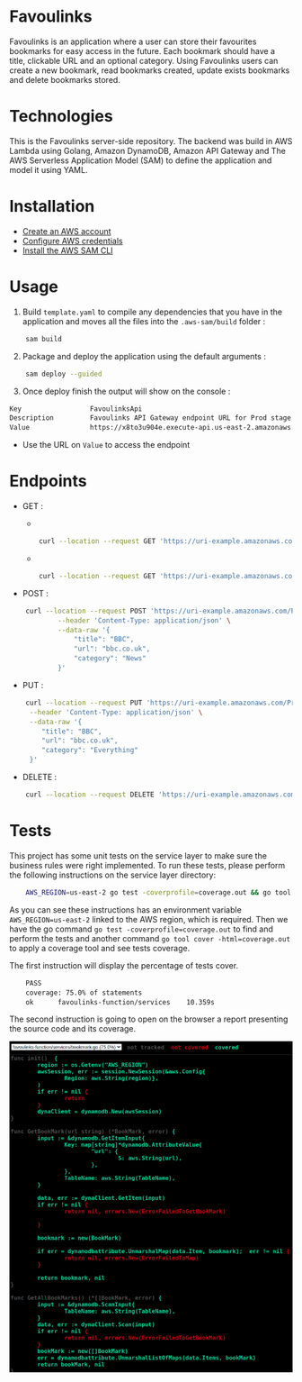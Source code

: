 # Favoulinks
Favoulinks is an application where a user can store their favourites bookmarks for easy access in the future. Each bookmark should have a title, clickable URL and an optional category. Using Favoulinks users can create a new bookmark, read bookmarks created, update exists bookmarks and delete bookmarks stored.

# Technologies
This is the Favoulinks server-side repository. The backend was build in AWS Lambda using Golang, Amazon DynamoDB, Amazon API Gateway and The AWS Serverless Application Model (SAM) to define the application and model it using YAML.

# Installation
   * [Create an AWS account](https://aws.amazon.com/)
   * [Configure AWS credentials](https://docs.aws.amazon.com/cli/latest/userguide/cli-configure-quickstart.html)
   * [Install the AWS SAM CLI](https://docs.aws.amazon.com/serverless-application-model/latest/developerguide/serverless-sam-cli-install.html)

# Usage
1. Build `template.yaml` to compile any dependencies that you have in the application and moves all the files into the `.aws-sam/build` folder :
```bash
    sam build
```
2. Package and deploy the application using the default arguments :
```bash 
    sam deploy --guided
```
3. Once deploy finish the output will show on the console :
```bash 
Key                 FavoulinksApi
Description         Favoulinks API Gateway endpoint URL for Prod stage
Value               https://x8to3u904e.execute-api.us-east-2.amazonaws.com/Prod/favoulinks/
```
   * Use the URL on `Value` to access the endpoint
# Endpoints
* GET :

    * 
    ```bash 
        curl --location --request GET 'https://uri-example.amazonaws.com/Prod/favoulinks/'
     ```
    * 
    ```bash 
        curl --location --request GET 'https://uri-example.amazonaws.com/Prod/favoulinks/?url=bbc.co.uk'
     ```
* POST :
```bash 
    curl --location --request POST 'https://uri-example.amazonaws.com/Prod/favoulinks/' \
            --header 'Content-Type: application/json' \
            --data-raw '{
                "title": "BBC",
                "url": "bbc.co.uk",
                "category": "News"
            }'
```
* PUT : 
```bash 
    curl --location --request PUT 'https://uri-example.amazonaws.com/Prod/favoulinks/' \
     --header 'Content-Type: application/json' \
     --data-raw '{
        "title": "BBC",
        "url": "bbc.co.uk",
        "category": "Everything"
     }'
```
* DELETE :
```bash 
    curl --location --request DELETE 'https://uri-example.amazonaws.com/Prod/favoulinks/?url=bbc.co.uk'
```

# Tests
This project has some unit tests on the service layer to make sure the business rules were right implemented. To run these tests, please perform the following instructions on the service layer directory:
```bash
    AWS_REGION=us-east-2 go test -coverprofile=coverage.out && go tool cover -html=coverage.out
```
As you can see these instructions has an environment variable `AWS_REGION=us-east-2` linked to the AWS region, which is required. Then we have the go command `go test -coverprofile=coverage.out` to find and perform the tests and another command `go tool cover -html=coverage.out` to apply a coverage tool and see tests coverage.

The first instruction will display the percentage of tests cover.
```bash
    PASS
    coverage: 75.0% of statements
    ok  	favoulinks-function/services	10.359s
```

The second instruction is going to open on the browser a report presenting the source code and its coverage.

![favoulinks_test_example.png](favoulinks_test_example.png)


